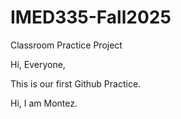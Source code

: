 # IMED335-Fall2025

Classroom Practice Project

Hi, Everyone,

This is our first Github Practice.

Hi, I am Montez.

